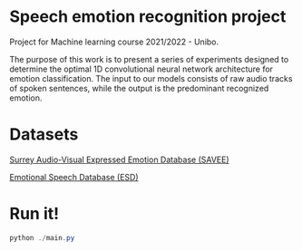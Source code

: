 # Speech emotion recognition project
Project for Machine learning course 2021/2022 - Unibo.

The purpose of this work is to present a series of experiments designed to determine the optimal 1D convolutional neural network architecture for emotion classification. The input to our models consists of raw audio tracks of spoken sentences, while the output is the predominant recognized emotion.

# Datasets
[Surrey Audio-Visual Expressed Emotion Database (SAVEE)](https://www.kaggle.com/datasets/ejlok1/surrey-audiovisual-expressed-emotion-savee)


[Emotional Speech Database (ESD)](https://github.com/HLTSingapore/Emotional-Speech-Data)

# Run it!
```powershell
python ./main.py
```
